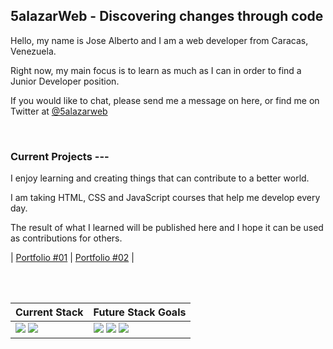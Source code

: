 ## 5alazarWeb - Discovering changes through code

Hello, my name is Jose Alberto and I am a web developer from Caracas, Venezuela.

Right now, my main focus is to learn as much as I can in order to find a Junior Developer position.

If you would like to chat, please send me a message on here, or find me on Twitter at <a target="_blank" href="https://twitter.com/5alazarWeb">@5alazarweb</a>

<br>

### Current Projects ---

I enjoy learning and creating things that can contribute to a better world.

I am taking HTML, CSS and JavaScript courses that help me develop every day.

The result of what I learned will be published here and I hope it can be used as contributions for others.

| <a href="https://bit.ly/2JMFZOa" target="_blank">Portfolio #01</a> | <a href="https://bit.ly/2JBwaCQ" target="_blank">Portfolio #02</a> |

<br><br>

| Current Stack                                                                                                                                                                                           | Future Stack Goals                                                                                                                                                                                                                                                                                                                     |
| ------------------------------------------------------------------------------------------------------------------------------------------------------------------------------------------------------- | -------------------------------------------------------------------------------------------------------------------------------------------------------------------------------------------------------------------------------------------------------------------------------------------------------------------------------------- |
| <img src="https://img.shields.io/badge/HTML5-E34F26?logo=HTML5&logoColor=white&style=for-the-badge"> <img src="https://img.shields.io/badge/CSS3-1572B6?logo=CSS3&logoColor=white&style=for-the-badge"> | <img src="https://img.shields.io/badge/JavaScript-F7DF1E?logo=JavaScript&logoColor=black&style=for-the-badge"> <img src="https://img.shields.io/badge/Tailwind CSS-38B2AC?logo=Tailwind-CSS&logoColor=black&style=for-the-badge"> <img src="https://img.shields.io/badge/React-61DAFB?logo=React&logoColor=black&style=for-the-badge"> |
